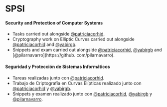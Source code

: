 # SPSI
#### Security and Protection of Computer Systems

- Tasks carried out alongside [@patriciacorhid](https://github.com/patriciacorhid).
- Cryptography work on Elliptic Curves carried out alongside [@patriciacorhid](https://github.com/patriciacorhid) and [@yabirgb](https://github.com/yabirgb).
- Snippets and exam carried out alongside [@patriciacorhid](https://github.com/patriciacorhid), [@yabirgb](https://github.com/yabirgb) and [@pilarnavarro](https://github. com/pilarnavarro).

#### Seguridad y Protección de Sistemas Informáticos

- Tareas realizadas junto con [@patriciacorhid](https://github.com/patriciacorhid).
- Trabajo de Criptografía en Curvas Elípticas realizado junto con [@patriciacorhid](https://github.com/patriciacorhid) y [@yabirgb](https://github.com/yabirgb).
- Snippets y examen realizado junto con [@patriciacorhid](https://github.com/patriciacorhid), [@yabirgb](https://github.com/yabirgb) y [@pilarnavarro](https://github.com/pilarnavarro).
